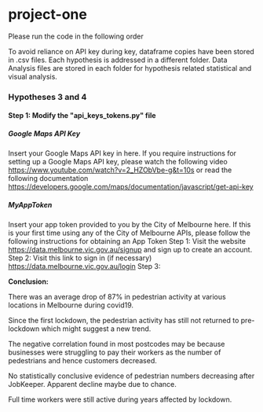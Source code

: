 # project-one
 Please run the code in the following order

To avoid reliance on API key during key, dataframe copies have been stored in .csv files.
Each hypothesis is addressed in a different folder.
Data Analysis files are stored in each folder for hypothesis related statistical and visual analysis.


### Hypotheses 3 and 4
#### Step 1: Modify the "api_keys_tokens.py" file

##### Google Maps API Key
Insert your Google Maps API key in here.
If you require instructions for setting up a Google Maps API key, please watch the following video https://www.youtube.com/watch?v=2_HZObVbe-g&t=10s or read the following documentation https://developers.google.com/maps/documentation/javascript/get-api-key


##### MyAppToken
Insert your app token provided to you by the City of Melbourne here.
If this is your first time using any of the City of Melbourne APIs, please follow the following instructions for obtaining an App Token
Step 1: Visit the website https://data.melbourne.vic.gov.au/signup and sign up to create an account.
Step 2: Visit this link to sign in (if necessary) https://data.melbourne.vic.gov.au/login
Step 3: 

**Conclusion:**

There was an average drop of 87% in pedestrian activity at various locations in Melbourne during covid19.

Since the first lockdown, the pedestrian activity has still not returned to pre-lockdown which might suggest a new trend.

The negative correlation found in most postcodes may be because businesses were struggling to pay their workers as the number of pedestrians and hence customers decreased.

No statistically conclusive evidence of pedestrian numbers decreasing after JobKeeper. Apparent decline maybe due to chance.

Full time workers were still active during years affected by lockdown. 


